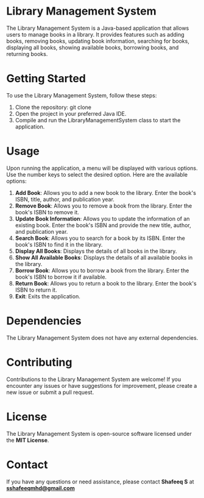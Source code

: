 # Library Management System
The Library Management System is a Java-based application that allows users to manage books in a library. It provides features such as adding books, removing books, updating book information, searching for books, displaying all books, showing available books, borrowing books, and returning books.

# Getting Started
To use the Library Management System, follow these steps:

1. Clone the repository: git clone <repository-url>
2. Open the project in your preferred Java IDE.
3. Compile and run the LibraryManagementSystem class to start the application.
  
# Usage
Upon running the application, a menu will be displayed with various options. Use the number keys to select the desired option. Here are the available options:

1. **Add Book**: Allows you to add a new book to the library. Enter the book's ISBN, title, author, and publication year.
2. **Remove Book**: Allows you to remove a book from the library. Enter the book's ISBN to remove it.
3. **Update Book Information**: Allows you to update the information of an existing book. Enter the book's ISBN and provide the new title, author, and publication year.
4. **Search Book**: Allows you to search for a book by its ISBN. Enter the book's ISBN to find it in the library.
5. **Display All Books**: Displays the details of all books in the library.
6. **Show All Available Books**: Displays the details of all available books in the library.
7. **Borrow Book**: Allows you to borrow a book from the library. Enter the book's ISBN to borrow it if available.
8. **Return Book**: Allows you to return a book to the library. Enter the book's ISBN to return it.
9. **Exit**: Exits the application.
  
# Dependencies
The Library Management System does not have any external dependencies.

# Contributing
Contributions to the Library Management System are welcome! If you encounter any issues or have suggestions for improvement, please create a new issue or submit a pull request.

# License
The Library Management System is open-source software licensed under the **MIT License**.

# Contact
If you have any questions or need assistance, please contact **Shafeeq S** at **sshafeeqmhd@gmail.com**

